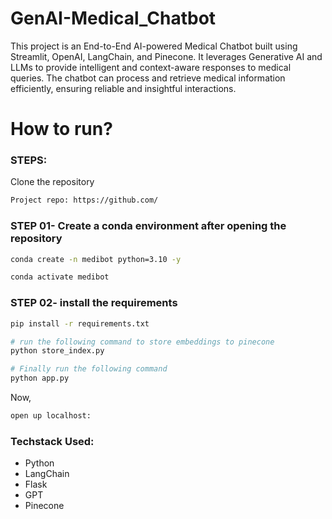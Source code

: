 # GenAI-Medical_Chatbot
This project is an End-to-End AI-powered Medical Chatbot built using Streamlit, OpenAI, LangChain, and Pinecone. It leverages Generative AI and LLMs to provide intelligent and context-aware responses to medical queries. The chatbot can process and retrieve medical information efficiently, ensuring reliable and insightful interactions.

# How to run?
### STEPS:

Clone the repository

```bash
Project repo: https://github.com/
```
### STEP 01- Create a conda environment after opening the repository

```bash
conda create -n medibot python=3.10 -y
```

```bash
conda activate medibot
```


### STEP 02- install the requirements
```bash
pip install -r requirements.txt
```


```bash
# run the following command to store embeddings to pinecone
python store_index.py
```

```bash
# Finally run the following command
python app.py
```

Now,
```bash
open up localhost:
```


### Techstack Used:

- Python
- LangChain
- Flask
- GPT
- Pinecone
